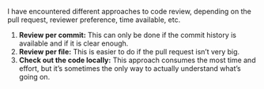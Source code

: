 I have encountered different approaches to code review, depending on the pull request, reviewer preference, time available, etc.

1. **Review per commit:** This can only be done if the commit history is available and if it is clear enough.
2. **Review per file:** This is easier to do if the pull request isn’t very big.
3. **Check out the code locally:** This approach consumes the most time and effort, but it’s sometimes the only way to actually understand what’s going on.